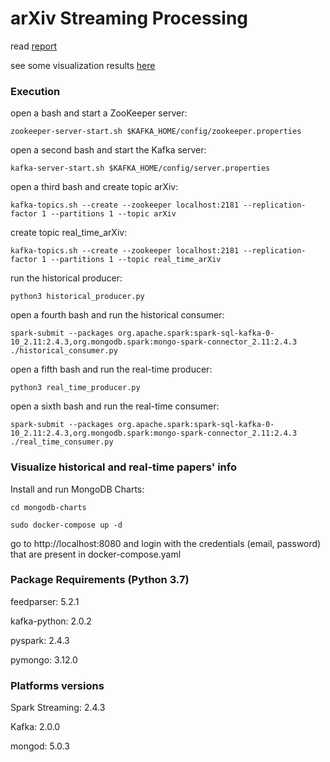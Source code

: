 # arXiv Streaming Processing
read [report](https://github.com/lucamarini22/arXiv_streaming_processing/blob/main/report.pdf)

see some visualization results [here](https://github.com/lucamarini22/arXiv_streaming_processing/blob/main/visualization_examples/README.md)

### Execution

open a bash and start a ZooKeeper server:
```
zookeeper-server-start.sh $KAFKA_HOME/config/zookeeper.properties
```
open a second bash and start the Kafka server:
```
kafka-server-start.sh $KAFKA_HOME/config/server.properties
```
open a third bash and create topic arXiv:
```
kafka-topics.sh --create --zookeeper localhost:2181 --replication-factor 1 --partitions 1 --topic arXiv
```

create topic real\_time\_arXiv:
```
kafka-topics.sh --create --zookeeper localhost:2181 --replication-factor 1 --partitions 1 --topic real_time_arXiv
```

run the historical producer:
```
python3 historical_producer.py
```
open a fourth bash and run the historical consumer:
```
spark-submit --packages org.apache.spark:spark-sql-kafka-0-10_2.11:2.4.3,org.mongodb.spark:mongo-spark-connector_2.11:2.4.3 ./historical_consumer.py
```

open a fifth bash and run the real-time producer:
```
python3 real_time_producer.py
```
open a sixth bash and run the real-time consumer:
```
spark-submit --packages org.apache.spark:spark-sql-kafka-0-10_2.11:2.4.3,org.mongodb.spark:mongo-spark-connector_2.11:2.4.3 ./real_time_consumer.py
```

### Visualize historical and real-time papers' info
Install and run MongoDB Charts:


```
cd mongodb-charts
```

```
sudo docker-compose up -d
```

go to http://localhost:8080 and login with the credentials (email, password) that are present in docker-compose.yaml



### Package Requirements (Python 3.7)
feedparser: 5.2.1

kafka-python: 2.0.2

pyspark: 2.4.3

pymongo: 3.12.0              


### Platforms versions
Spark Streaming: 2.4.3

Kafka: 2.0.0

mongod: 5.0.3
